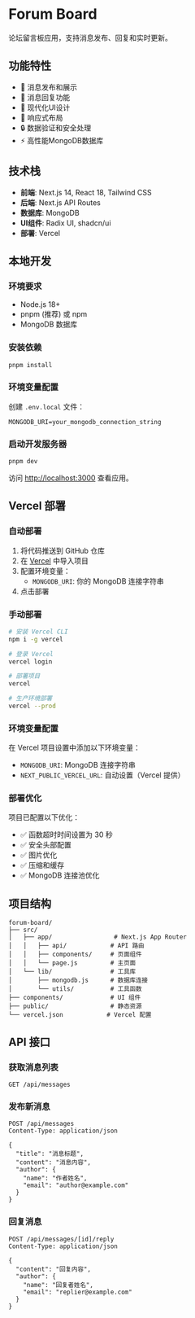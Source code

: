 # Forum Board
论坛留言板应用，支持消息发布、回复和实时更新。

## 功能特性

- 📝 消息发布和展示
- 💬 消息回复功能
- 🎨 现代化UI设计
- 📱 响应式布局
- 🔒 数据验证和安全处理
- ⚡ 高性能MongoDB数据库

## 技术栈

- **前端**: Next.js 14, React 18, Tailwind CSS
- **后端**: Next.js API Routes
- **数据库**: MongoDB
- **UI组件**: Radix UI, shadcn/ui
- **部署**: Vercel

## 本地开发

### 环境要求

- Node.js 18+
- pnpm (推荐) 或 npm
- MongoDB 数据库

### 安装依赖

```bash
pnpm install
```

### 环境变量配置

创建 `.env.local` 文件：

```env
MONGODB_URI=your_mongodb_connection_string
```

### 启动开发服务器

```bash
pnpm dev
```

访问 [http://localhost:3000](http://localhost:3000) 查看应用。

## Vercel 部署

### 自动部署

1. 将代码推送到 GitHub 仓库
2. 在 [Vercel](https://vercel.com) 中导入项目
3. 配置环境变量：
   - `MONGODB_URI`: 你的 MongoDB 连接字符串
4. 点击部署

### 手动部署

```bash
# 安装 Vercel CLI
npm i -g vercel

# 登录 Vercel
vercel login

# 部署项目
vercel

# 生产环境部署
vercel --prod
```

### 环境变量配置

在 Vercel 项目设置中添加以下环境变量：

- `MONGODB_URI`: MongoDB 连接字符串
- `NEXT_PUBLIC_VERCEL_URL`: 自动设置（Vercel 提供）

### 部署优化

项目已配置以下优化：

- ✅ 函数超时时间设置为 30 秒
- ✅ 安全头部配置
- ✅ 图片优化
- ✅ 压缩和缓存
- ✅ MongoDB 连接池优化

## 项目结构

```
forum-board/
├── src/
│   ├── app/                 # Next.js App Router
│   │   ├── api/            # API 路由
│   │   ├── components/     # 页面组件
│   │   └── page.js         # 主页面
│   └── lib/                # 工具库
│       ├── mongodb.js      # 数据库连接
│       └── utils/          # 工具函数
├── components/             # UI 组件
├── public/                 # 静态资源
└── vercel.json            # Vercel 配置
```

## API 接口

### 获取消息列表

```http
GET /api/messages
```

### 发布新消息

```http
POST /api/messages
Content-Type: application/json

{
  "title": "消息标题",
  "content": "消息内容",
  "author": {
    "name": "作者姓名",
    "email": "author@example.com"
  }
}
```

### 回复消息

```http
POST /api/messages/[id]/reply
Content-Type: application/json

{
  "content": "回复内容",
  "author": {
    "name": "回复者姓名",
    "email": "replier@example.com"
  }
}
```


